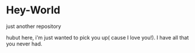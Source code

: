 # Hey-World
just another repository


hubut here, i'm just wanted to pick you up( cause I love you!).
I have all that you never had.
